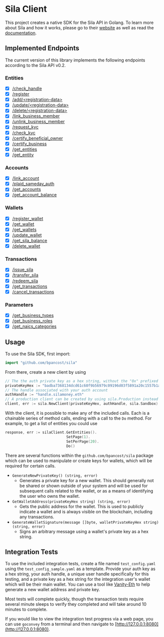 # Sila Client

This project creates a native SDK for the Sila API in Golang. To learn more about Sila and how it works, please go to
their [website](https://silamoney.com) as well as read the [documentation](https://docs.silamoney.com).

## Implemented Endpoints

The current version of this library implements the following endpoints according to the Sila API v0.2.

### Entities

* [x] [/check_handle](https://docs.silamoney.com/docs/check_handle)
* [x] [/register](https://docs.silamoney.com/docs/register)
* [x] [/add/\<registration-data\>](https://docs.silamoney.com/docs/addregistration-data)
* [x] [/update/\<registration-data\>](https://docs.silamoney.com/docs/updateregistration-data)
* [x] [/delete/\<registration-data\>](https://docs.silamoney.com/docs/deleteregistration-data)
* [x] [/link_business_member](https://docs.silamoney.com/docs/link_business_member)
* [x] [/unlink_business_member](https://docs.silamoney.com/docs/unlink_business_member)
* [x] [/request_kyc](https://docs.silamoney.com/docs/request_kyc)
* [x] [/check_kyc](https://docs.silamoney.com/docs/check_kyc)
* [x] [/certify_beneficial_owner](https://docs.silamoney.com/docs/certify_beneficial_owner)
* [x] [/certify_business](https://docs.silamoney.com/docs/certify_business)
* [x] [/get_entities](https://docs.silamoney.com/docs/get_entities)
* [x] [/get_entity](https://docs.silamoney.com/docs/get_entity)

### Accounts

* [x] [/link_account](https://docs.silamoney.com/docs/link_account)
* [x] [/plaid_sameday_auth](https://docs.silamoney.com/docs/plaid_sameday_auth)
* [x] [/get_accounts](https://docs.silamoney.com/docs/get_accounts)
* [x] [/get_account_balance](https://docs.silamoney.com/docs/get_account_balance)

### Wallets

* [x] [/register_wallet](https://docs.silamoney.com/docs/register_wallet)
* [x] [/get_wallet](https://docs.silamoney.com/docs/get_wallet)
* [x] [/get_wallets](https://docs.silamoney.com/docs/get_wallets)
* [x] [/update_wallet](https://docs.silamoney.com/docs/update_wallet)
* [x] [/get_sila_balance](https://docs.silamoney.com/docs/get_sila_balance)
* [x] [/delete_wallet](https://docs.silamoney.com/docs/delete_wallet)

### Transactions

* [x] [/issue_sila](https://docs.silamoney.com/docs/issue_sila)
* [x] [/transfer_sila](https://docs.silamoney.com/docs/transfer_sila)
* [x] [/redeem_sila](https://docs.silamoney.com/docs/redeem_sila)
* [x] [/get_transactions](https://docs.silamoney.com/docs/get_transactions)
* [x] [/cancel_transactions](https://docs.silamoney.com/docs/cancel_transaction)

### Parameters

* [x] [/get_business_types](https://docs.silamoney.com/docs/get_business_types)
* [x] [/get_business_roles](https://docs.silamoney.com/docs/get_business_roles)
* [x] [/get_naics_categories](https://docs.silamoney.com/docs/get_naics_categories)

## Usage

To use the Sila SDK, first import:

```go
import "github.com/bpancost/sila"
```

From there, create a new client by using
```go
// The the auth private key as a hex string, without the "0x" prefixed
privateKeyHex := "badba7368134dcd61c60f9b56979c09196d03f5891a20c1557b1afac0202a97c"
// The handle associated with your auth account
authHandle := "handle.silamoney.eth"
// A production client can be created by using sila.Production instead of sila.Sandbox
client, err := sila.NewClient(privateKeyHex, authHandle, sila.Sandbox)
```

With the client, it is possible to make any of the included calls. Each is a chainable series of method calls, ending
with a call to the `Do` method. For example, to get a list of entities you could use
```go
response, err := silaClient.GetEntities().
                            SetPage(1).
                            SetPerPage(20).
                            Do()
```

There are several functions within the `github.com/bpancost/sila` package which can be used to manipulate or create keys
for wallets, which will be required for certain calls.

* `GenerateNewPrivateKey() (string, error)`
    * Generates a private key for a new wallet. This should generally not be shared or shown outside of your system and
    will be used for subsequent calls related to the wallet, or as a means of identifying the user who owns the wallet.
* `GetWalletAddress(privateKeyHex string) (string, error)`
    * Gets the public address for the wallet. This is used to publicly indicate a wallet and is always visible on the
    blockchain, including any transactions.
* `GenerateWalletSignature(message []byte, walletPrivateKeyHex string) (string, error)`
    * Signs an arbitrary message using a wallet's private key as a hex string.

## Integration Tests

To use the included integration tests, create a file named `test_config.yaml` using the `test_config_sample.yaml` as a
template. Provide your auth key as a hex string, your auth handle, a unique user handle specifically for this testing,
and a private key as a hex string for the integration user's wallet which will be their main wallet. You can use a tool
like [Vanity-Eth](https://vanity-eth.tk/) to help generate a new wallet address and private key.

Most tests will complete quickly, though the transaction tests require several minute sleeps to verify they completed 
and will take around 10 minutes to complete.

If you would like to view the integration test progress via a web page, you can use `goconvey` from a terminal and then
navigate to [http://127.0.0.1:8080](http://127.0.0.1:8080).